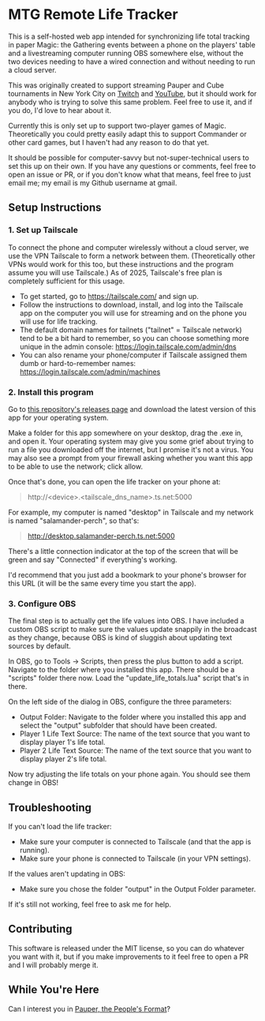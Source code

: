 # MTG Remote Life Tracker

This is a self-hosted web app intended for synchronizing life total tracking in paper Magic: the Gathering events between a phone on the players' table and a livestreaming computer running OBS somewhere else, without the two devices needing to have a wired connection and without needing to run a cloud server.

This was originally created to support streaming Pauper and Cube tournaments in New York City on [Twitch](https://www.twitch.tv/nyc_mtg/) and [YouTube](https://www.youtube.com/@nyc_mtg), but it should work for anybody who is trying to solve this same problem. Feel free to use it, and if you do, I'd love to hear about it.

Currently this is only set up to support two-player games of Magic. Theoretically you could pretty easily adapt this to support Commander or other card games, but I haven't had any reason to do that yet.

It should be possible for computer-savvy but not-super-technical users to set this up on their own. If you have any questions or comments, feel free to open an issue or PR, or if you don't know what that means, feel free to just email me; my email is my Github username at gmail.

## Setup Instructions

### 1. Set up Tailscale

To connect the phone and computer wirelessly without a cloud server, we use the VPN Tailscale to form a network between them. (Theoretically other VPNs would work for this too, but these instructions and the program assume you will use Tailscale.) As of 2025, Tailscale's free plan is completely sufficient for this usage.

-   To get started, go to https://tailscale.com/ and sign up.
-   Follow the instructions to download, install, and log into the Tailscale app on the computer you will use for streaming and on the phone you will use for life tracking.
-   The default domain names for tailnets ("tailnet" = Tailscale network) tend to be a bit hard to remember, so you can choose something more unique in the admin console: https://login.tailscale.com/admin/dns
-   You can also rename your phone/computer if Tailscale assigned them dumb or hard-to-remember names: https://login.tailscale.com/admin/machines

### 2. Install this program

Go to [this repository's releases page](https://github.com/colinhostetter/remote-life-tracker/releases) and download the latest version of this app for your operating system.

Make a folder for this app somewhere on your desktop, drag the .exe in, and open it. Your operating system may give you some grief about trying to run a file you downloaded off the internet, but I promise it's not a virus. You may also see a prompt from your firewall asking whether you want this app to be able to use the network; click allow.

Once that's done, you can open the life tracker on your phone at:

> http://\<device\>.\<tailscale_dns_name\>.ts.net:5000

For example, my computer is named "desktop" in Tailscale and my network is named "salamander-perch", so that's:

> http://desktop.salamander-perch.ts.net:5000

There's a little connection indicator at the top of the screen that will be green and say "Connected" if everything's working.

I'd recommend that you just add a bookmark to your phone's browser for this URL (it will be the same every time you start the app).

### 3. Configure OBS

The final step is to actually get the life values into OBS. I have included a custom OBS script to make sure the values update snappily in the broadcast as they change, because OBS is kind of sluggish about updating text sources by default.

In OBS, go to Tools -> Scripts, then press the plus button to add a script. Navigate to the folder where you installed this app. There should be a "scripts" folder there now. Load the "update_life_totals.lua" script that's in there.

On the left side of the dialog in OBS, configure the three parameters:

-   Output Folder: Navigate to the folder where you installed this app and select the "output" subfolder that should have been created.
-   Player 1 Life Text Source: The name of the text source that you want to display player 1's life total.
-   Player 2 Life Text Source: The name of the text source that you want to display player 2's life total.

Now try adjusting the life totals on your phone again. You should see them change in OBS!

## Troubleshooting

If you can't load the life tracker:

-   Make sure your computer is connected to Tailscale (and that the app is running).
-   Make sure your phone is connected to Tailscale (in your VPN settings).

If the values aren't updating in OBS:

-   Make sure you chose the folder "output" in the Output Folder parameter.

If it's still not working, feel free to ask me for help.

## Contributing

This software is released under the MIT license, so you can do whatever you want with it, but if you make improvements to it feel free to open a PR and I will probably merge it.

## While You're Here

Can I interest you in [Pauper, the People's Format](https://www.decksandthecity.org/)?
